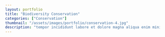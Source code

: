 ```yaml
---
layout: portfolio
title: "Biodiversity Conservation"
categories: ["Conservation"]
thumbnail: "/assets/images/portfolio/conservation-4.jpg"
description: "tempor incididunt labore et dolore magna aliqua enim minim veniam quis nostrud exercitation ullamco laboris nisi aliquip commodo consequat.duis aute irure"
---
```


